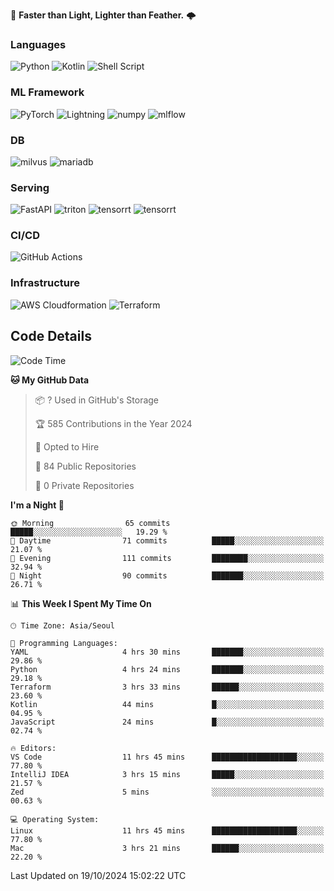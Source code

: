 :rocket: **Faster than Light, Lighter than Feather.** 🌩️

### Languages
![Python](https://img.shields.io/badge/python-3670A0?style=for-the-badge&logo=python&logoColor=ffdd54) ![Kotlin](https://img.shields.io/badge/kotlin-%237F52FF.svg?style=for-the-badge&logo=kotlin&logoColor=white) ![Shell Script](https://img.shields.io/badge/shell_script-%23121011.svg?style=for-the-badge&logo=gnu-bash&logoColor=white)


### ML Framework
<img alt="PyTorch" src ="https://img.shields.io/badge/PyTorch-EE4C2C.svg?&style=for-the-badge&logo=PyTorch&logoColor=white"/> ![Lightning](https://img.shields.io/badge/lightning-792EE5.svg?style=for-the-badge&logo=lightning&logoColor=white) <img alt="numpy" src ="https://img.shields.io/badge/NumPy-013243.svg?&style=for-the-badge&logo=NumPy&logoColor=white"/> ![mlflow](https://img.shields.io/badge/mlflow-%23d9ead3.svg?style=for-the-badge&logo=numpy&logoColor=blue) 

### DB
<img alt="milvus" src ="https://img.shields.io/badge/milvus-00A1EA.svg?&style=for-the-badge&logo=milvus&logoColor=white"/> <img alt="mariadb" src ="https://img.shields.io/badge/mariadb-003545.svg?&style=for-the-badge&logo=mariadb&logoColor=white"/>


### Serving
<img alt="FastAPI" src ="https://img.shields.io/badge/FastAPI-3E8E84.svg?&style=for-the-badge&logo=FastAPI&logoColor=white"/> <img alt="triton" src ="https://img.shields.io/badge/triton-76B900.svg?&style=for-the-badge&logo=nvidia&logoColor=white"/> <img alt="tensorrt" src ="https://img.shields.io/badge/Onnx-005CED.svg?&style=for-the-badge&logo=onnx&logoColor=white"/> <img alt="tensorrt" src ="https://img.shields.io/badge/TensorRT-76B900.svg?&style=for-the-badge&logo=nvidia&logoColor=white"/>

### CI/CD
![GitHub Actions](https://img.shields.io/badge/github%20actions-%232671E5.svg?style=for-the-badge&logo=githubactions&logoColor=white) 

### Infrastructure
![AWS Cloudformation](https://img.shields.io/badge/AWS_Cloudformation-%23FF9900.svg?style=for-the-badge&logo=amazonwebservices&logoColor=white) ![Terraform](https://img.shields.io/badge/terraform-%235835CC.svg?style=for-the-badge&logo=terraform&logoColor=white)



## Code Details

<!--START_SECTION:waka-->
![Code Time](http://img.shields.io/badge/Code%20Time-558%20hrs%2051%20mins-blue)

**🐱 My GitHub Data** 

> 📦 ? Used in GitHub's Storage 
 > 
> 🏆 585 Contributions in the Year 2024
 > 
> 💼 Opted to Hire
 > 
> 📜 84 Public Repositories 
 > 
> 🔑 0 Private Repositories 
 > 
**I'm a Night 🦉** 

```text
🌞 Morning                65 commits          █████░░░░░░░░░░░░░░░░░░░░   19.29 % 
🌆 Daytime                71 commits          █████░░░░░░░░░░░░░░░░░░░░   21.07 % 
🌃 Evening                111 commits         ████████░░░░░░░░░░░░░░░░░   32.94 % 
🌙 Night                  90 commits          ███████░░░░░░░░░░░░░░░░░░   26.71 % 
```


📊 **This Week I Spent My Time On** 

```text
🕑︎ Time Zone: Asia/Seoul

💬 Programming Languages: 
YAML                     4 hrs 30 mins       ███████░░░░░░░░░░░░░░░░░░   29.86 % 
Python                   4 hrs 24 mins       ███████░░░░░░░░░░░░░░░░░░   29.18 % 
Terraform                3 hrs 33 mins       ██████░░░░░░░░░░░░░░░░░░░   23.60 % 
Kotlin                   44 mins             █░░░░░░░░░░░░░░░░░░░░░░░░   04.95 % 
JavaScript               24 mins             █░░░░░░░░░░░░░░░░░░░░░░░░   02.74 % 

🔥 Editors: 
VS Code                  11 hrs 45 mins      ███████████████████░░░░░░   77.80 % 
IntelliJ IDEA            3 hrs 15 mins       █████░░░░░░░░░░░░░░░░░░░░   21.57 % 
Zed                      5 mins              ░░░░░░░░░░░░░░░░░░░░░░░░░   00.63 % 

💻 Operating System: 
Linux                    11 hrs 45 mins      ███████████████████░░░░░░   77.80 % 
Mac                      3 hrs 21 mins       ██████░░░░░░░░░░░░░░░░░░░   22.20 % 
```


 Last Updated on 19/10/2024 15:02:22 UTC
<!--END_SECTION:waka-->
